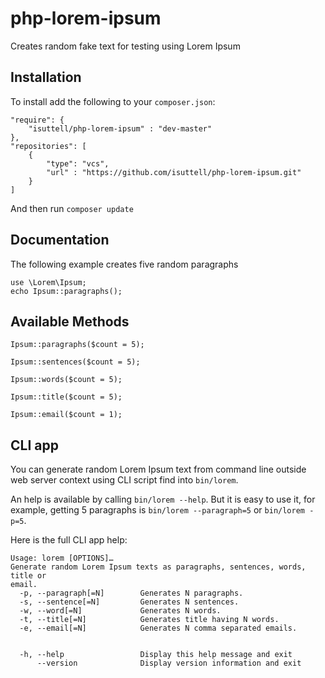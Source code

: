 php-lorem-ipsum
===============

Creates random fake text for testing using Lorem Ipsum

Installation
---------------
To install add the following to your `composer.json`:
```
"require": {
	"isuttell/php-lorem-ipsum" : "dev-master"
},
"repositories": [
	{
		"type": "vcs",
		"url" : "https://github.com/isuttell/php-lorem-ipsum.git"
	}
]
```

And then run `composer update`


Documentation
---------------
The following example creates five random paragraphs

```
use \Lorem\Ipsum;
echo Ipsum::paragraphs();
```

## Available Methods

`Ipsum::paragraphs($count = 5);`

`Ipsum::sentences($count = 5);`

`Ipsum::words($count = 5);`

`Ipsum::title($count = 5);`

`Ipsum::email($count = 1);`

## CLI app

You can generate random Lorem Ipsum text from command line outside web server context using CLI script find into `bin/lorem`.

An help is available by calling `bin/lorem --help`. But it is easy to use it, for example, getting 5 paragraphs is `bin/lorem --paragraph=5` or `bin/lorem -p=5`.

Here is the full CLI app help:

```
Usage: lorem [OPTIONS]…
Generate random Lorem Ipsum texts as paragraphs, sentences, words, title or
email.
  -p, --paragraph[=N]        Generates N paragraphs.
  -s, --sentence[=N]         Generates N sentences.
  -w, --word[=N]             Generates N words.
  -t, --title[=N]            Generates title having N words.
  -e, --email[=N]            Generates N comma separated emails.


  -h, --help                 Display this help message and exit
      --version              Display version information and exit
```
